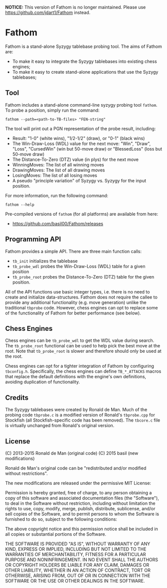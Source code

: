 **NOTICE:** This version of Fathom is no longer maintained.
            Please use https://github.com/jdart1/Fathom instead.

Fathom
======

Fathom is a stand-alone Syzygy tablebase probing tool.  The aims of Fathom
are:

* To make it easy to integrate the Syzygy tablebases into existing chess
  engines;
* To make it easy to create stand-alone applications that use the Syzygy
  tablebases;

Tool
----

Fathom includes a stand-alone command-line syzygy probing tool `fathom`.  To
probe a position, simply run the command:

    fathom --path=<path-to-TB-files> "FEN-string"

The tool will print out a PGN representation of the probe result, including:

* Result: "1-0" (white wins), "1/2-1/2" (draw), or "0-1" (black wins)
* The Win-Draw-Loss (WDL) value for the next move: "Win", "Draw", "Loss",
  "CursedWin" (win but 50-move draw) or "BlessedLoss" (loss but 50-move draw)
* The Distance-To-Zero (DTZ) value (in plys) for the next move
* WinningMoves: The list of all winning moves
* DrawingMoves: The list of all drawing moves
* LosingMoves: The list of all losing moves
* A pseudo "principle variation" of Syzygy vs. Syzygy for the input position.

For more information, run the following command:

    fathom --help

Pre-compiled versions of `fathom` (for all platforms) are available from here:

* https://github.com/basil00/Fathom/releases

Programming API
---------------

Fathom provides a simple API.  There are three main function calls:

* `tb_init` initializes the tablebase
* `tb_probe_wdl` probes the Win-Draw-Loss (WDL) table for a given position
* `tb_probe_root` probes the Distance-To-Zero (DTZ) table for the given
  position.

All of the API functions use basic integer types, i.e. there is no need to
create and initialize data-structures.  Fathom does not require the callee
to provide any additional functionality (e.g. move generation) unlike the
traditional `tbprobe` code.  However, chess engines can opt to replace some
of the functionality of Fathom for better performance (see below).

Chess Engines
-------------

Chess engines can be `tb_probe_wdl` to get the WDL value during search.  The
`tb_probe_root` functional can be used to help pick the best move at the root.
Note that `tb_probe_root` is slower and therefore should only be used at the
root.

Chess engines can opt for a tighter integration of Fathom by configuring
`tbconfig.h`.  Specifically, the chess engines can define `TB_*_ATTACKS`
macros that replace the default definitions with the engine's own definitions,
avoiding duplication of functionality.

Credits
-------

The Syzygy tablebases were created by Ronald de Man.  Much of the probing code
`tbprobe.c` is a modified version of Ronald's `tbprobe.cpp` for Stockfish (all
Stockfish-specific code has been removed).  The `tbcore.c` file is virtually
unchanged from Ronald's original version.

License
-------

(C) 2013-2015 Ronald de Man (original code)
(C) 2015 basil (new modifications)

Ronald de Man's original code can be "redistributed and/or modified without
restrictions".

The new modifications are released under the permissive MIT License:

Permission is hereby granted, free of charge, to any person obtaining a copy of
this software and associated documentation files (the "Software"), to deal in
the Software without restriction, including without limitation the rights to
use, copy, modify, merge, publish, distribute, sublicense, and/or sell copies
of the Software, and to permit persons to whom the Software is furnished to do
so, subject to the following conditions:

The above copyright notice and this permission notice shall be included in all
copies or substantial portions of the Software.

THE SOFTWARE IS PROVIDED "AS IS", WITHOUT WARRANTY OF ANY KIND, EXPRESS OR
IMPLIED, INCLUDING BUT NOT LIMITED TO THE WARRANTIES OF MERCHANTABILITY,
FITNESS FOR A PARTICULAR PURPOSE AND NONINFRINGEMENT. IN NO EVENT SHALL THE
AUTHORS OR COPYRIGHT HOLDERS BE LIABLE FOR ANY CLAIM, DAMAGES OR OTHER
LIABILITY, WHETHER IN AN ACTION OF CONTRACT, TORT OR OTHERWISE, ARISING FROM,
OUT OF OR IN CONNECTION WITH THE SOFTWARE OR THE USE OR OTHER DEALINGS IN THE
SOFTWARE.

